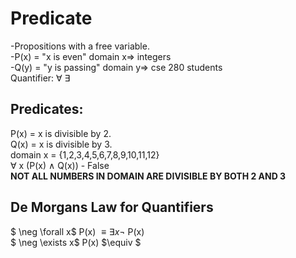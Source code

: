# Predicate
-Propositions with a free variable.\
-P(x) = "x is even"   domain x=> integers\
-Q(y) = "y is passing" domain y=> cse 280 students\
Quantifier: $\forall$ $\exists$ 

## Predicates:
P(x) = x is divisible by 2.     
Q(x) = x is divisible by 3.  
domain x = {1,2,3,4,5,6,7,8,9,10,11,12}  
$\forall$ x (P(x) $\land$ Q(x)) - False  
**NOT ALL NUMBERS IN DOMAIN ARE DIVISIBLE BY BOTH 2 AND 3**  

## De Morgans Law for Quantifiers  
$ \neg \forall x$ P(x) $\equiv \exists x \neg$ P(x)  
$ \neg \exists x$ P(x) $\equiv $
